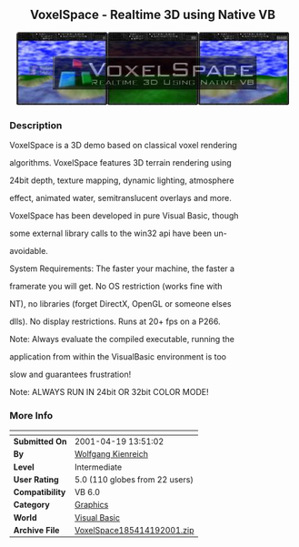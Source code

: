 ﻿<div align="center">

## VoxelSpace \- Realtime 3D using Native VB

<img src="PIC2001419941458357.jpg">
</div>

### Description

VoxelSpace is a 3D demo based on classical voxel rendering

algorithms. VoxelSpace features 3D terrain rendering using

24bit depth, texture mapping, dynamic lighting, atmosphere

effect, animated water, semitranslucent overlays and more.

VoxelSpace has been developed in pure Visual Basic, though

some external library calls to the win32 api have been un-

avoidable.

System Requirements: The faster your machine, the faster a

framerate you will get. No OS restriction (works fine with

NT), no libraries (forget DirectX, OpenGL or someone elses

dlls). No display restrictions. Runs at 20+ fps on a P266.

Note: Always evaluate the compiled executable, running the

application from within the VisualBasic environment is too

slow and guarantees frustration!

Note: ALWAYS RUN IN 24bit OR 32bit COLOR MODE!
 
### More Info
 


<span>             |<span>
---                |---
**Submitted On**   |2001-04-19 13:51:02
**By**             |[Wolfgang Kienreich](https://github.com/Planet-Source-Code/PSCIndex/blob/master/ByAuthor/wolfgang-kienreich.md)
**Level**          |Intermediate
**User Rating**    |5.0 (110 globes from 22 users)
**Compatibility**  |VB 6\.0
**Category**       |[Graphics](https://github.com/Planet-Source-Code/PSCIndex/blob/master/ByCategory/graphics__1-46.md)
**World**          |[Visual Basic](https://github.com/Planet-Source-Code/PSCIndex/blob/master/ByWorld/visual-basic.md)
**Archive File**   |[VoxelSpace185414192001\.zip](https://github.com/Planet-Source-Code/wolfgang-kienreich-voxelspace-realtime-3d-using-native-vb__1-22513/archive/master.zip)








